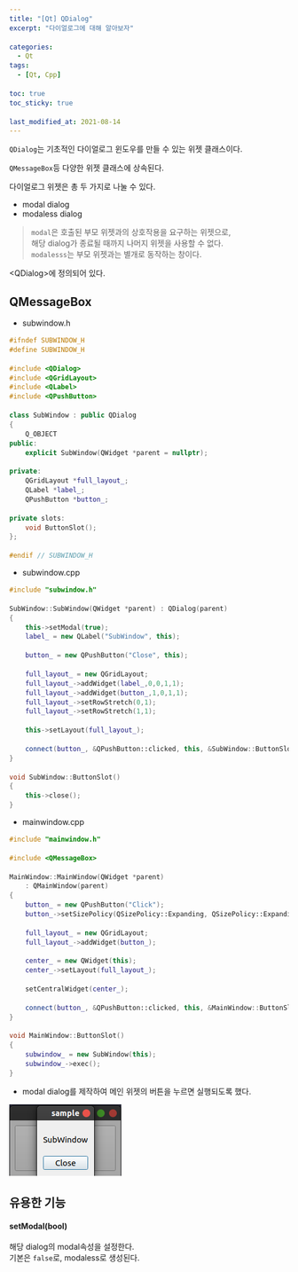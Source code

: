 ```yaml
---
title: "[Qt] QDialog"
excerpt: "다이얼로그에 대해 알아보자"

categories:
  - Qt
tags:
  - [Qt, Cpp]

toc: true
toc_sticky: true

last_modified_at: 2021-08-14
---
```


`QDialog`는 기초적인 다이얼로그 윈도우를 만들 수 있는 위젯 클래스이다.

`QMessageBox`등 다양한 위젯 클래스에 상속된다.

다이얼로그 위젯은 총 두 가지로 나눌 수 있다.
* modal dialog
* modaless dialog

> `modal`은 호출된 부모 위젯과의 상호작용을 요구하는 위젯으로,   
해당 dialog가 종료될 때까지 나머지 위젯을 사용할 수 없다.   
> `modalesss`는 부모 위젯과는 별개로 동작하는 창이다.

​\<QDialog>에 정의되어 있다.

## QMessageBox

* subwindow.h

```cpp
#ifndef SUBWINDOW_H
#define SUBWINDOW_H

#include <QDialog>
#include <QGridLayout>
#include <QLabel>
#include <QPushButton>

class SubWindow : public QDialog
{
    Q_OBJECT
public:
    explicit SubWindow(QWidget *parent = nullptr);

private:
    QGridLayout *full_layout_;
    QLabel *label_;
    QPushButton *button_;

private slots:
    void ButtonSlot();
};

#endif // SUBWINDOW_H
```

* subwindow.cpp

```cpp
#include "subwindow.h"

SubWindow::SubWindow(QWidget *parent) : QDialog(parent)
{
    this->setModal(true);
    label_ = new QLabel("SubWindow", this);

    button_ = new QPushButton("Close", this);

    full_layout_ = new QGridLayout;
    full_layout_->addWidget(label_,0,0,1,1);
    full_layout_->addWidget(button_,1,0,1,1);
    full_layout_->setRowStretch(0,1);
    full_layout_->setRowStretch(1,1);

    this->setLayout(full_layout_);

    connect(button_, &QPushButton::clicked, this, &SubWindow::ButtonSlot);
}

void SubWindow::ButtonSlot()
{
    this->close();
}
```

* mainwindow.cpp

```cpp
#include "mainwindow.h"

#include <QMessageBox>

MainWindow::MainWindow(QWidget *parent)
    : QMainWindow(parent)
{
    button_ = new QPushButton("Click");
    button_->setSizePolicy(QSizePolicy::Expanding, QSizePolicy::Expanding);

    full_layout_ = new QGridLayout;
    full_layout_->addWidget(button_);

    center_ = new QWidget(this);
    center_->setLayout(full_layout_);

    setCentralWidget(center_);

    connect(button_, &QPushButton::clicked, this, &MainWindow::ButtonSlot);
}

void MainWindow::ButtonSlot()
{
    subwindow_ = new SubWindow(this);
    subwindow_->exec();
}
```

* modal dialog를 제작하여 메인 위젯의 버튼을 누르면 실행되도록 했다.   

![image1](/images/qt-image/dialog_1.png)

## 유용한 기능

#### setModal(bool)

해당 dialog의 modal속성을 설정한다.   
기본은 `false`로, modaless로 생성된다.